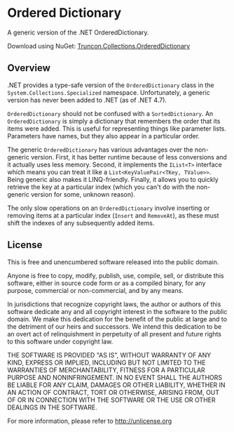 Ordered Dictionary
=====================================

A generic version of the .NET OrderedDictionary.

Download using NuGet: [Truncon.Collections.OrderedDictionary](http://www.nuget.org/packages/Truncon.Collections/)

## Overview
.NET provides a type-safe version of the `OrderedDictionary` class in the `System.Collections.Specialized` namespace. Unfortunately, a generic version has never been added to .NET (as of .NET 4.7).

`OrderedDictionary` should not be confused with a `SortedDictionary`. An `OrderedDictionary` is simply a dictionary that remembers the order that its items were added. This is useful for representing things like parameter lists. Parameters have names, but they also appear in a particular order.

The generic `OrderedDictionary` has various advantages over the non-generic version. First, it has better runtime because of less conversions and it actually uses less memory. Second, it implements the `IList<T>` interface which means you can treat it like a `List<KeyValuePair<TKey, TValue>>`. Being generic also makes it LINQ-friendly. Finally, it allows you to quickly retrieve the key at a particular index (which you can't do with the non-generic version for some, unknown reason).

The only slow operations on an `OrderedDictionary` involve inserting or removing items at a particular index (`Insert` and `RemoveAt`), as these must shift the indexes of any subsequently added items.

## License
This is free and unencumbered software released into the public domain.

Anyone is free to copy, modify, publish, use, compile, sell, or
distribute this software, either in source code form or as a compiled
binary, for any purpose, commercial or non-commercial, and by any
means.

In jurisdictions that recognize copyright laws, the author or authors
of this software dedicate any and all copyright interest in the
software to the public domain. We make this dedication for the benefit
of the public at large and to the detriment of our heirs and
successors. We intend this dedication to be an overt act of
relinquishment in perpetuity of all present and future rights to this
software under copyright law.

THE SOFTWARE IS PROVIDED "AS IS", WITHOUT WARRANTY OF ANY KIND,
EXPRESS OR IMPLIED, INCLUDING BUT NOT LIMITED TO THE WARRANTIES OF
MERCHANTABILITY, FITNESS FOR A PARTICULAR PURPOSE AND NONINFRINGEMENT.
IN NO EVENT SHALL THE AUTHORS BE LIABLE FOR ANY CLAIM, DAMAGES OR
OTHER LIABILITY, WHETHER IN AN ACTION OF CONTRACT, TORT OR OTHERWISE,
ARISING FROM, OUT OF OR IN CONNECTION WITH THE SOFTWARE OR THE USE OR
OTHER DEALINGS IN THE SOFTWARE.

For more information, please refer to <http://unlicense.org>
